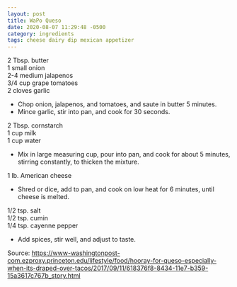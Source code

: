 ```yaml
---
layout: post
title: WaPo Queso
date: 2020-08-07 11:29:48 -0500
category: ingredients
tags: cheese dairy dip mexican appetizer
---
```

2 Tbsp. butter  
1 small onion  
2-4 medium jalapenos  
3/4 cup grape tomatoes  
2 cloves garlic  

  * Chop onion, jalapenos, and tomatoes, and saute in butter 5 minutes.
  * Mince garlic, stir into pan, and cook for 30 seconds.

2 Tbsp. cornstarch  
1 cup milk  
1 cup water  

  * Mix in large measuring cup, pour into pan, and cook for about 5 minutes, stirring constantly, to thicken the mixture.

1 lb. American cheese  

  * Shred or dice, add to pan, and cook on low heat for 6 minutes, until cheese is melted.

1/2 tsp. salt  
1/2 tsp. cumin  
1/4 tsp. cayenne pepper  

  * Add spices, stir well, and adjust to taste.

Source: <https://www-washingtonpost-com.ezproxy.princeton.edu/lifestyle/food/hooray-for-queso-especially-when-its-draped-over-tacos/2017/09/11/618376f8-8434-11e7-b359-15a3617c767b_story.html>
